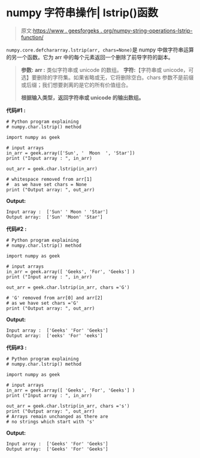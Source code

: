 # numpy 字符串操作| lstrip()函数

> 原文:[https://www . geesforgeks . org/numpy-string-operations-lstrip-function/](https://www.geeksforgeeks.org/numpy-string-operations-lstrip-function/)

`numpy.core.defchararray.lstrip(arr, chars=None)`是 numpy 中做字符串运算的另一个函数。它为 arr 中的每个元素返回一个删除了前导字符的副本。

> **参数:**
> **arr :** 类似字符串或 unicode 的数组。
> **字符:**【字符串或 unicode，可选】要删除的字符集。如果省略或无，它将删除空白。chars 参数不是前缀或后缀；我们想要剥离的是它的所有价值组合。
> 
> **根据输入类型，返回字符串或 unicode 的输出数组。**

**代码#1 :**

```
# Python program explaining
# numpy.char.lstrip() method 

import numpy as geek

# input arrays  
in_arr = geek.array(['Sun', '  Moon  ', 'Star'])
print ("Input array : ", in_arr) 

out_arr = geek.char.lstrip(in_arr)

# whitespace removed from arr[1]
#  as we have set chars = None
print ("Output array: ", out_arr) 
```

**Output:**

```
Input array :  ['Sun' ' Moon ' 'Star']
Output array:  ['Sun' 'Moon' 'Star']

```

**代码#2 :**

```
# Python program explaining
# numpy.char.lstrip() method 

import numpy as geek

# input arrays 
in_arr = geek.array([ 'Geeks', 'For', 'Geeks'] )
print ("Input array : ", in_arr) 

out_arr = geek.char.lstrip(in_arr, chars ='G')

# 'G' removed from arr[0] and arr[2]
# as we have set chars ='G'
print ("Output array: ", out_arr) 
```

**Output:**

```
Input array :  ['Geeks' 'For' 'Geeks']
Output array:  ['eeks' 'For' 'eeks']

```

**代码#3 :**

```
# Python program explaining
# numpy.char.lstrip() method 

import numpy as geek

# input arrays 
in_arr = geek.array([ 'Geeks', 'For', 'Geeks'] )
print ("Input array : ", in_arr) 

out_arr = geek.char.lstrip(in_arr, chars ='s')
print ("Output array: ", out_arr) 
# Arrays remain unchanged as there are
# no strings which start with 's'
```

**Output:**

```
Input array :  ['Geeks' 'For' 'Geeks']
Output array:  ['Geeks' 'For' 'Geeks']

```